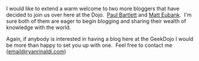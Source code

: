 I would like to extend a warm welcome to two more bloggers that have
decided to join us over here at the Dojo.  [Paul
Bartlett](http://blogs.geekdojo.net/pdbartlett) and [Matt
Eubank](http://blogs.geekdojo.net/matt).  I'm sure both of them are
eager to begin blogging and sharing their wealth of knowledge with the
world.

Again, if anybody is interested in having a blog here at the GeekDojo I
would be more than happy to set you up with one.  Feel free to contact
me ([email@ryanrinaldi.com](mailto:email@ryanrinaldi.com))
